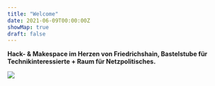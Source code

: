 ```yaml
---
title: "Welcome"
date: 2021-06-09T00:00:00Z
showMap: true
draft: false
---
```


**Hack- & Makespace im Herzen von Friedrichshain, Bastelstube für Technikinteressierte + Raum für Netzpolitisches.**

![](/images/space-map.png)
